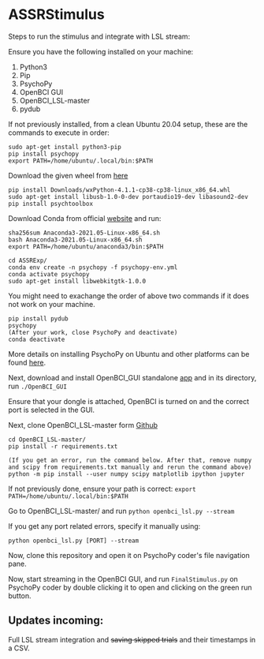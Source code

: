 # ASSRStimulus

Steps to run the stimulus and integrate with LSL stream:

Ensure you have the following installed on your machine:

1. Python3
2. Pip
3. PsychoPy
4. OpenBCI GUI
5. OpenBCI_LSL-master
6. pydub

If not previously installed, from a clean Ubuntu 20.04 setup, these are the commands to execute in order:

```
sudo apt-get install python3-pip
pip install psychopy
export PATH=/home/ubuntu/.local/bin:$PATH
```

Download the given wheel from [here](https://extras.wxpython.org/wxPython4/extras/linux/gtk3/)
```
pip install Downloads/wxPython-4.1.1-cp38-cp38-linux_x86_64.whl 
sudo apt-get install libusb-1.0-0-dev portaudio19-dev libasound2-dev
pip install psychtoolbox
```

Download Conda from official [website](https://docs.anaconda.com/anaconda/install/index.html) and run:
```
sha256sum Anaconda3-2021.05-Linux-x86_64.sh 
bash Anaconda3-2021.05-Linux-x86_64.sh 
export PATH=/home/ubuntu/anaconda3/bin:$PATH

cd ASSRExp/
conda env create -n psychopy -f psychopy-env.yml
conda activate psychopy
sudo apt-get install libwebkitgtk-1.0.0
```
You might need to exachange the order of above two commands if it does not work on your machine.

```
pip install pydub
psychopy
(After your work, close PsychoPy and deactivate)
conda deactivate
```

More details on installing PsychoPy on Ubuntu and other platforms can be found [here](https://www.psychopy.org/download.html).


Next, download and install OpenBCI_GUI standalone [app](https://openbci.com/downloads) and in its directory, run
```./OpenBCI_GUI ```

Ensure that your dongle is attached, OpenBCI is turned on and the correct port is selected in the GUI. 


Next, clone OpenBCI_LSL-master form [Github](https://github.com/openbci-archive/OpenBCI_LSL)
```
cd OpenBCI_LSL-master/
pip install -r requirements.txt 

(If you get an error, run the command below. After that, remove numpy and scipy from requirements.txt manually and rerun the command above)
python -m pip install --user numpy scipy matplotlib ipython jupyter

```
If not previously done, ensure your path is correct:
```export PATH=/home/ubuntu/.local/bin:$PATH```

Go to OpenBCI_LSL-master/ and run
```python openbci_lsl.py --stream```

If you get any port related errors, specify it manually using:

```
python openbci_lsl.py [PORT] --stream
```


Now, clone this repository and open it on PsychoPy coder's file navigation pane.

Now, start streaming in the OpenBCI GUI, and run ```FinalStimulus.py``` on PsychoPy coder by double clicking it to open and clicking on the green run button.

## Updates incoming:

Full LSL stream integration and ~~saving skipped trials~~ and their timestamps in a CSV.
